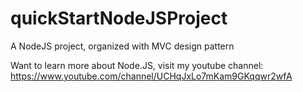# quickStartNodeJSProject
A NodeJS project, organized  with MVC design pattern

Want to learn more about Node.JS, visit my youtube channel: https://www.youtube.com/channel/UCHqJxLo7mKam9GKqqwr2wfA
